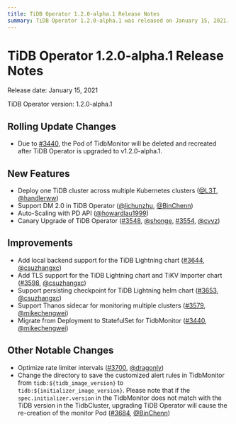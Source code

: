 ```yaml
---
title: TiDB Operator 1.2.0-alpha.1 Release Notes
summary: TiDB Operator 1.2.0-alpha.1 was released on January 15, 2021. The update includes the ability to deploy one TiDB cluster across multiple Kubernetes clusters, support for DM 2.0, auto-scaling with PD API, and canary upgrade of TiDB Operator. Improvements include local backend support for the TiDB Lightning chart, TLS support for the TiDB Lightning chart and TiKV Importer chart, persisting checkpoint for TiDB Lightning helm chart, support for Thanos sidecar for monitoring multiple clusters, and migration from Deployment to StatefulSet for TidbMonitor. Other notable changes include optimized rate limiter intervals and changes in the directory to save customized alert rules in TidbMonitor.
---
```


# TiDB Operator 1.2.0-alpha.1 Release Notes

Release date: January 15, 2021

TiDB Operator version: 1.2.0-alpha.1

## Rolling Update Changes

- Due to [#3440](https://github.com/pingcap/tidb-operator/pull/3440), the Pod of TidbMonitor will be deleted and recreated after TiDB Operator is upgraded to v1.2.0-alpha.1.

## New Features

- Deploy one TiDB cluster across multiple Kubernetes clusters ([@L3T](https://github.com/L3T), [@handlerww](https://github.com/handlerww))
- Support DM 2.0 in TiDB Operator ([@lichunzhu](https://github.com/lichunzhu), [@BinChenn](https://github.com/BinChenn))
- Auto-Scaling with PD API ([@howardlau1999](https://github.com/howardlau1999))
- Canary Upgrade of TiDB Operator ([#3548](https://github.com/pingcap/tidb-operator/pull/3548), [@shonge](https://github.com/shonge), [#3554](https://github.com/pingcap/tidb-operator/pull/3554), [@cvvz](https://github.com/cvvz))

## Improvements

- Add local backend support for the TiDB Lightning chart ([#3644](https://github.com/pingcap/tidb-operator/pull/3644), [@csuzhangxc](https://github.com/csuzhangxc))
- Add TLS support for the TiDB Lightning chart and TiKV Importer chart ([#3598](https://github.com/pingcap/tidb-operator/pull/3598), [@csuzhangxc](https://github.com/csuzhangxc))
- Support persisting checkpoint for TiDB Lightning helm chart ([#3653](https://github.com/pingcap/tidb-operator/pull/3653), [@csuzhangxc](https://github.com/csuzhangxc))
- Support Thanos sidecar for monitoring multiple clusters ([#3579](https://github.com/pingcap/tidb-operator/pull/3579), [@mikechengwei](https://github.com/mikechengwei))
- Migrate from Deployment to StatefulSet for TidbMonitor ([#3440](https://github.com/pingcap/tidb-operator/pull/3440), [@mikechengwei](https://github.com/mikechengwei))

## Other Notable Changes

- Optimize rate limiter intervals ([#3700](https://github.com/pingcap/tidb-operator/pull/3700), [@dragonly](https://github.com/dragonly))
- Change the directory to save the customized alert rules in TidbMonitor from `tidb:${tidb_image_version}` to `tidb:${initializer_image_version}`. Please note that if the `spec.initializer.version` in the TidbMonitor does not match with the TiDB version in the TidbCluster, upgrading TiDB Operator will cause the re-creation of the monitor Pod ([#3684](https://github.com/pingcap/tidb-operator/pull/3684), [@BinChenn](https://github.com/BinChenn))
